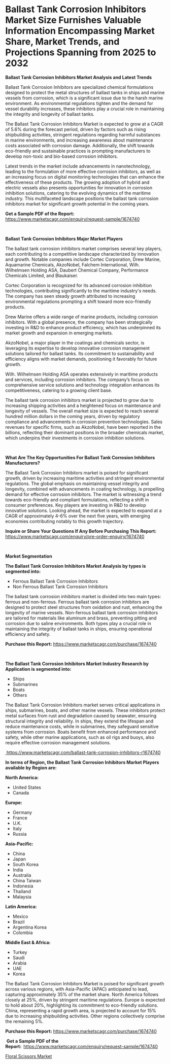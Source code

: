 <p><h1>Ballast Tank Corrosion Inhibitors Market Size Furnishes Valuable Information Encompassing Market Share, Market Trends, and Projections Spanning from 2025 to 2032</h1></p><p><strong>Ballast Tank Corrosion Inhibitors Market Analysis and Latest Trends</strong></p>
<p><p>Ballast Tank Corrosion Inhibitors are specialized chemical formulations designed to protect the metal structures of ballast tanks in ships and marine vessels from corrosion, which is a significant issue due to the harsh marine environment. As environmental regulations tighten and the demand for vessel durability increases, these inhibitors play a crucial role in maintaining the integrity and longevity of ballast tanks.</p><p>The Ballast Tank Corrosion Inhibitors Market is expected to grow at a CAGR of 5.6% during the forecast period, driven by factors such as rising shipbuilding activities, stringent regulations regarding harmful substances in marine environments, and increasing awareness about maintenance costs associated with corrosion damage. Additionally, the shift towards eco-friendly and sustainable practices is prompting manufacturers to develop non-toxic and bio-based corrosion inhibitors.</p><p>Latest trends in the market include advancements in nanotechnology, leading to the formulation of more effective corrosion inhibitors, as well as an increasing focus on digital monitoring technologies that can enhance the effectiveness of these products. The growing adoption of hybrid and electric vessels also presents opportunities for innovation in corrosion inhibition solutions, catering to the evolving dynamics of the maritime industry. This multifaceted landscape positions the ballast tank corrosion inhibitors market for significant growth potential in the coming years.</p></p>
<p><strong>Get a Sample PDF of the Report:&nbsp;</strong> <a href="https://www.marketscagr.com/enquiry/request-sample/1674740?utm_campaign=3166&utm_medium=2&utm_source=Github&utm_content=ia&utm_term=25032025&utm_id=ballast-tank-corrosion-inhibitors">https://www.marketscagr.com/enquiry/request-sample/1674740</a></p>
<p>&nbsp;</p>
<p><strong>Ballast Tank Corrosion Inhibitors Major Market Players</strong></p>
<p><p>The ballast tank corrosion inhibitors market comprises several key players, each contributing to a competitive landscape characterized by innovation and growth. Notable companies include Cortec Corporation, Drew Marine, Aquamarine Chemicals, AkzoNobel, Falchem International, Wilh. Wilhelmsen Holding ASA, Daubert Chemical Company, Performance Chemicals Limited, and Blaukaiser.</p><p>Cortec Corporation is recognized for its advanced corrosion inhibition technologies, contributing significantly to the maritime industry's needs. The company has seen steady growth attributed to increasing environmental regulations prompting a shift toward more eco-friendly products.</p><p>Drew Marine offers a wide range of marine products, including corrosion inhibitors. With a global presence, the company has been strategically investing in R&D to enhance product efficiency, which has underpinned its market growth and expansion in emerging markets.</p><p>AkzoNobel, a major player in the coatings and chemicals sector, is leveraging its expertise to develop innovative corrosion management solutions tailored for ballast tanks. Its commitment to sustainability and efficiency aligns with market demands, positioning it favorably for future growth.</p><p>Wilh. Wilhelmsen Holding ASA operates extensively in maritime products and services, including corrosion inhibitors. The company’s focus on comprehensive service solutions and technology integration enhances its competitiveness, catering to a growing client base.</p><p>The ballast tank corrosion inhibitors market is projected to grow due to increasing shipping activities and a heightened focus on maintenance and longevity of vessels. The overall market size is expected to reach several hundred million dollars in the coming years, driven by regulatory compliance and advancements in corrosion prevention technologies. Sales revenues for specific firms, such as AkzoNobel, have been reported in the billions, reflecting their dominant positions in the broader chemicals market, which underpins their investments in corrosion inhibition solutions.</p></p>
<p>&nbsp;</p>
<p><strong>What Are The Key Opportunities For Ballast Tank Corrosion Inhibitors Manufacturers?</strong></p>
<p><p>The Ballast Tank Corrosion Inhibitors market is poised for significant growth, driven by increasing maritime activities and stringent environmental regulations. The global emphasis on maintaining vessel integrity and longevity, combined with advancements in coating technology, is propelling demand for effective corrosion inhibitors. The market is witnessing a trend towards eco-friendly and compliant formulations, reflecting a shift in consumer preferences. Key players are investing in R&D to develop innovative solutions. Looking ahead, the market is expected to expand at a CAGR of approximately 4-6% over the next five years, with emerging economies contributing notably to this growth trajectory.</p></p>
<p><strong>Inquire or Share Your Questions If Any Before Purchasing This Report:</strong> <a href="https://www.marketscagr.com/enquiry/pre-order-enquiry/1674740?utm_campaign=3166&utm_medium=2&utm_source=Github&utm_content=ia&utm_term=25032025&utm_id=ballast-tank-corrosion-inhibitors">https://www.marketscagr.com/enquiry/pre-order-enquiry/1674740</a></p>
<p>&nbsp;</p>
<p><strong>Market Segmentation</strong></p>
<p><strong>The Ballast Tank Corrosion Inhibitors Market Analysis by types is segmented into:</strong></p>
<p><ul><li>Ferrous Ballast Tank Corrosion Inhibitors</li><li>Non Ferrous Ballast Tank Corrosion Inhibitors</li></ul></p>
<p><p>The ballast tank corrosion inhibitors market is divided into two main types: ferrous and non-ferrous. Ferrous ballast tank corrosion inhibitors are designed to protect steel structures from oxidation and rust, enhancing the longevity of marine vessels. Non-ferrous ballast tank corrosion inhibitors are tailored for materials like aluminum and brass, preventing pitting and corrosion due to saline environments. Both types play a crucial role in maintaining the integrity of ballast tanks in ships, ensuring operational efficiency and safety.</p></p>
<p><strong>Purchase this Report:&nbsp;</strong><a href="https://www.marketscagr.com/purchase/1674740?utm_campaign=3166&utm_medium=2&utm_source=Github&utm_content=ia&utm_term=25032025&utm_id=ballast-tank-corrosion-inhibitors">https://www.marketscagr.com/purchase/1674740</a></p>
<p>&nbsp;</p>
<p><strong>The Ballast Tank Corrosion Inhibitors Market Industry Research by Application is segmented into:</strong></p>
<p><ul><li>Ships</li><li>Submarines</li><li>Boats</li><li>Others</li></ul></p>
<p><p>The Ballast Tank Corrosion Inhibitors market serves critical applications in ships, submarines, boats, and other marine vessels. These inhibitors protect metal surfaces from rust and degradation caused by seawater, ensuring structural integrity and reliability. In ships, they extend the lifespan and reduce maintenance costs, while in submarines, they safeguard sensitive systems from corrosion. Boats benefit from enhanced performance and safety, while other marine applications, such as oil rigs and buoys, also require effective corrosion management solutions.</p></p>
<p><a href="https://www.marketscagr.com/ballast-tank-corrosion-inhibitors-r1674740?utm_campaign=3166&utm_medium=2&utm_source=Github&utm_content=ia&utm_term=25032025&utm_id=ballast-tank-corrosion-inhibitors">&nbsp;https://www.marketscagr.com/ballast-tank-corrosion-inhibitors-r1674740</a></p>
<p><strong>In terms of Region, the Ballast Tank Corrosion Inhibitors Market Players available by Region are:</strong></p>
<p>
    <p> <strong> North America: </strong>
        <ul>
            <li>United States</li>
            <li>Canada</li>
        </ul>
        </p> 
    <p> <strong> Europe: </strong>
        <ul>
            <li>Germany</li>
            <li>France</li>
            <li>U.K.</li>
            <li>Italy</li>
            <li>Russia</li>
        </ul>
        </p> 
    <p> <strong> Asia-Pacific: </strong>
        <ul>
            <li>China</li>
            <li>Japan</li>
            <li>South Korea</li>
            <li>India</li>
            <li>Australia</li>
            <li>China Taiwan</li>
            <li>Indonesia</li>
            <li>Thailand</li>
            <li>Malaysia</li>
        </ul>
        </p> 
    <p> <strong> Latin America: </strong>
        <ul>
            <li>Mexico</li>
            <li>Brazil</li>
            <li>Argentina Korea</li>
            <li>Colombia</li>
        </ul>
        </p> 
    <p> <strong> Middle East & Africa: </strong>
        <ul>
            <li>Turkey</li>
            <li>Saudi</li>
            <li>Arabia</li>
            <li>UAE</li>
            <li>Korea</li>
        </ul>
    </p>
    </p>
<p><p>The Ballast Tank Corrosion Inhibitors Market is poised for significant growth across various regions, with Asia-Pacific (APAC) anticipated to lead, capturing approximately 35% of the market share. North America follows closely at 25%, driven by stringent maritime regulations. Europe is expected to hold about 20%, highlighting its commitment to eco-friendly solutions. China, representing a rapid growth area, is projected to account for 15% due to increasing shipbuilding activities. Other regions collectively comprise the remaining 5%.</p></p>
<p><strong>Purchase this Report: </strong><a href="https://www.marketscagr.com/purchase/1674740?utm_campaign=3166&utm_medium=2&utm_source=Github&utm_content=ia&utm_term=25032025&utm_id=ballast-tank-corrosion-inhibitors">https://www.marketscagr.com/purchase/1674740</a></p>
<p>&nbsp;<strong>Get a Sample PDF of the Report:&nbsp;&nbsp;</strong><a href="https://www.marketscagr.com/enquiry/request-sample/1674740?utm_campaign=3166&utm_medium=2&utm_source=Github&utm_content=ia&utm_term=25032025&utm_id=ballast-tank-corrosion-inhibitors">https://www.marketscagr.com/enquiry/request-sample/1674740</a></p>
<p><strong></strong></p>
<p><p><a href="https://github.com/mohmodsiason/Market-Research-Report-List-1/blob/main/floral-scissors-market.md?utm_campaign=3166&utm_medium=2&utm_source=Github&utm_content=ia&utm_term=25032025&utm_id=ballast-tank-corrosion-inhibitors">Floral Scissors Market</a></p></p>